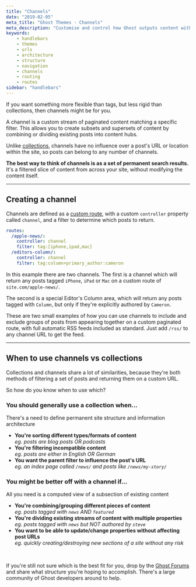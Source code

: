 ```yaml
---
title: "Channels"
date: "2019-02-05"
meta_title: "Ghost Themes - Channels"
meta_description: "Customise and control how Ghost outputs content with taxonomies, using dedicated tag and author archives to organise your content."
keywords:
    - handlebars
    - themes
    - urls
    - architecture
    - structure
    - navigation
    - channels
    - routing
    - routes
sidebar: "handlebars"
---
```


If you want something more flexible than tags, but less rigid than collections, then channels might be for you.

A channel is a custom stream of paginated content matching a specific filter. This allows you to create subsets and supersets of content by combining or dividing existing posts into content hubs.

Unlike [collections](/api/handlebars-themes/routing/collections/), channels have no influence over a post's URL or location within the site, so posts can belong to any number of channels.

**The best way to think of channels is as a set of permanent search results.** It's a filtered slice of content from across your site, without modifying the content itself.

---

## Creating a channel

Channels are defined as a [custom route](/api/handlebars-themes/routing/routes/), with a custom `controller` property called `channel`, and a filter to determine which posts to return.

```yaml
routes:
  /apple-news/:
    controller: channel
    filter: tag:[iphone,ipad,mac]
  /editors-column/:
    controller: channel
    filter: tag:column+primary_author:cameron
```

In this example there are two channels. The first is a channel which will return any posts tagged `iPhone`, `iPad` or `Mac` on a custom route of `site.com/apple-news/`.

The second is a special Editor's Column area, which will return any posts tagged with `Column`, but only if they're explicitly authored by `Cameron`.

These are two small examples of how you can use channels to include and exclude groups of posts from appearing together on a custom paginated route, with full automatic RSS feeds included as standard. Just add `/rss/` to any channel URL to get the feed.

---

## When to use channels vs collections

Collections and channels share a lot of similarities, because they're both methods of filtering a set of posts and returning them on a custom URL.

So how do you know when to use which?

### You should generally use a collection when...

There's a need to define permanent site structure and information architecture

- **You're sorting different types/formats of content**<br>
_eg. posts are blog posts OR podcasts_
- **You're filtering incompatible content**<br>
_eg. posts are either in English OR German_
- **You want the parent filter to influence the post's URL**<br>
_eg. an index page called `/news/` and posts like `/news/my-story/`_

### You might be better off with a channel if...

All you need is a computed view of a subsection of existing content

- **You're combining/grouping different pieces of content**<br>
_eg. posts tagged with `news` AND `featured`_
- **You're dividing existing streams of content with multiple properties**<br>
_eg. posts tagged with `news` but NOT authored by `steve`_
- **You want to be able to update/change properties without affecting post URLs**<br>
_eg. quickly creating/destroying new sections of a site without any risk_

<br>

If you're still not sure which is the best fit for you, drop by the [Ghost Forums](https://forum.ghost.org) and share what structure you're hoping to accomplish. There's a large community of Ghost developers around to help. 
